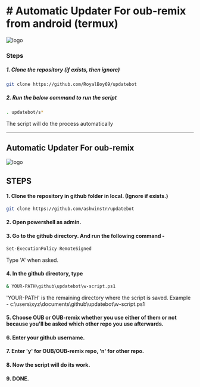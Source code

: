 # # Automatic Updater For oub-remix from android (termux)


![logo](https://telegra.ph/file/5d7ae2ff8065f57ee5e4b.jpg)



### Steps

##### 1. Clone the repository (if exists, then ignore)

```bash
git clone https://github.com/RoyalBoy69/updatebot
```

##### 2. Run the below command to run the script

```bash
. updatebot/s*
```

The script will do the process automatically

------------------------------------------------------------------------------------------------------

## Automatic Updater For oub-remix 

![logo](https://telegra.ph/file/54e66c33f8c0e2f215f3a.jpg)

## STEPS

#### 1. Clone the repository in github folder in local. (Ignore if exists.)

```bash
git clone https://github.com/ashwinstr/updatebot
```

#### 2. Open powershell as admin.
#### 3. Go to the github directory. And run the following command - 

```bash
Set-ExecutionPolicy RemoteSigned
```
Type 'A' when asked. 

#### 4. In the github directory, type

```bash
& YOUR-PATH\github\updatebot\w-script.ps1
```
'YOUR-PATH' is the remaining directory where the script is saved.
Example - c:\users\xyz\documents\github\updatebot\w-script.ps1

#### 5. Choose OUB or OUB-remix whether you use either of them or not because you'll be asked which other repo you use afterwards.
#### 6. Enter your github username.
#### 7. Enter 'y' for OUB/OUB-remix repo, 'n' for other repo.
#### 8. Now the script will do its work.
#### 9. DONE.
